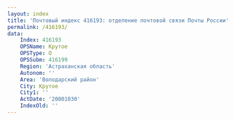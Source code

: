 ```yaml
---
layout: index
title: 'Почтовый индекс 416193: отделение почтовой связи Почты России'
permalink: /416193/
data:
    Index: 416193
    OPSName: Крутое
    OPSType: О
    OPSSubm: 416199
    Region: 'Астраханская область'
    Autonom: ''
    Area: 'Володарский район'
    City: Крутое
    City1: ''
    ActDate: '20001030'
    IndexOld: ''
---
```

